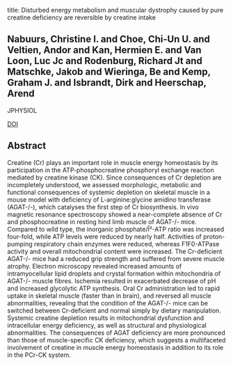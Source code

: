 title: Disturbed energy metabolism and muscular dystrophy caused by pure creatine deficiency are reversible by creatine intake

## Nabuurs, Christine I. and Choe, Chi-Un U. and Veltien, Andor and Kan, Hermien E. and Van Loon, Luc Jc and Rodenburg, Richard Jt and Matschke, Jakob and Wieringa, Be and Kemp, Graham J. and Isbrandt, Dirk and Heerschap, Arend
JPHYSIOL

<a href="https://doi.org/10.1113/jphysiol.2012.241760">DOI</a>

## Abstract
Creatine (Cr) plays an important role in muscle energy homeostasis by its participation in the ATP-phosphocreatine phosphoryl exchange reaction mediated by creatine kinase (CK). Since consequences of Cr depletion are incompletely understood, we assessed morphologic, metabolic and functional consequences of systemic depletion on skeletal muscle in a mouse model with deficiency of L-arginine:glycine amidino transferase (AGAT-/-), which catalyses the first step of Cr biosynthesis. In vivo magnetic resonance spectroscopy showed a near-complete absence of Cr and phosphocreatine in resting hind limb muscle of AGAT-/- mice. Compared to wild type, the inorganic phosphate/Î²-ATP ratio was increased four-fold, while ATP levels were reduced by nearly half. Activities of proton-pumping respiratory chain enzymes were reduced, whereas F1F0-ATPase activity and overall mitochondrial content were increased. The Cr-deficient AGAT-/- mice had a reduced grip strength and suffered from severe muscle atrophy. Electron microscopy revealed increased amounts of intramyocellular lipid droplets and crystal formation within mitochondria of AGAT-/- muscle fibres. Ischemia resulted in exacerbated decrease of pH and increased glycolytic ATP synthesis. Oral Cr administration led to rapid uptake in skeletal muscle (faster than in brain), and reversed all muscle abnormalities, revealing that the condition of the AGAT-/- mice can be switched between Cr-deficient and normal simply by dietary manipulation. Systemic creatine depletion results in mitochondrial dysfunction and intracellular energy deficiency, as well as structural and physiological abnormalities. The consequences of AGAT deficiency are more pronounced than those of muscle-specific CK deficiency, which suggests a multifaceted involvement of creatine in muscle energy homeostasis in addition to its role in the PCr-CK system.

